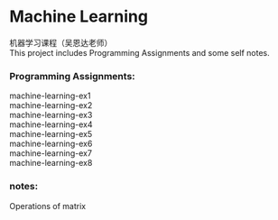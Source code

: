 # Machine Learning

机器学习课程（吴恩达老师）<br>
This project includes Programming Assignments and some self notes.<br>

### Programming Assignments:
machine-learning-ex1<br>
machine-learning-ex2<br>
machine-learning-ex3<br>
machine-learning-ex4<br>
machine-learning-ex5<br>
machine-learning-ex6<br>
machine-learning-ex7<br>
machine-learning-ex8<br>

### notes:
Operations of matrix

